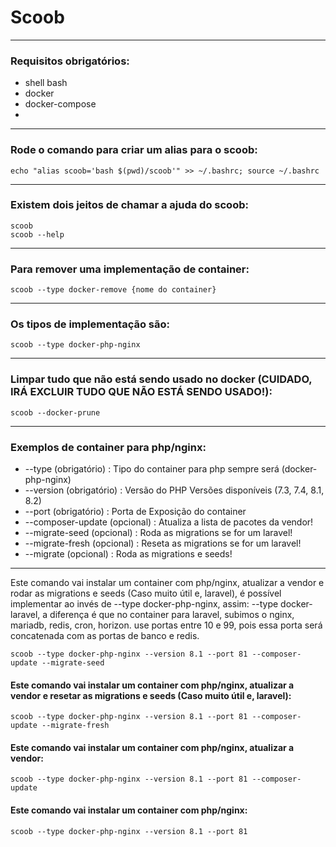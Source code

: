 # Scoob

---

### Requisitos obrigatórios:
- shell bash
- docker
- docker-compose
- 
---

### Rode o comando para criar um alias para o scoob: 
```
echo "alias scoob='bash $(pwd)/scoob'" >> ~/.bashrc; source ~/.bashrc
```
---

### Existem dois jeitos de chamar a ajuda do scoob:
```
scoob
scoob --help
```
---

### Para remover uma implementação de container:
```
scoob --type docker-remove {nome do container}
```
---

### Os tipos de implementação são:
```
scoob --type docker-php-nginx
```
---

### Limpar tudo que não está sendo usado no docker (CUIDADO, IRÁ EXCLUIR TUDO QUE NÃO ESTÁ SENDO USADO!):
```
scoob --docker-prune
```
---

### Exemplos de container para php/nginx:
- --type                (obrigatório) : Tipo do container para php sempre será (docker-php-nginx)
- --version             (obrigatório) : Versão do PHP Versões disponíveis (7.3, 7.4, 8.1, 8.2)
- --port                (obrigatório) : Porta de Exposição do container
- --composer-update        (opcional) : Atualiza a lista de pacotes da vendor!
- --migrate-seed           (opcional) : Roda as migrations se for um laravel! 
- --migrate-fresh          (opcional) : Reseta as migrations se for um laravel! 
- --migrate                (opcional) : Roda as migrations e seeds!

---

Este comando vai instalar um container com php/nginx, atualizar a vendor e rodar as migrations e seeds (Caso muito útil e, laravel),
é possível implementar ao invés de --type docker-php-nginx, assim: --type docker-laravel, a diferença é que no container para laravel,
subimos o nginx, mariadb, redis, cron, horizon. use portas entre 10 e 99, pois essa porta será concatenada com as portas de banco e redis.
```
scoob --type docker-php-nginx --version 8.1 --port 81 --composer-update --migrate-seed
```

#### Este comando vai instalar um container com php/nginx, atualizar a vendor e resetar as migrations e seeds (Caso muito útil e, laravel):
```
scoob --type docker-php-nginx --version 8.1 --port 81 --composer-update --migrate-fresh
```

#### Este comando vai instalar um container com php/nginx, atualizar a vendor:
```
scoob --type docker-php-nginx --version 8.1 --port 81 --composer-update
```

#### Este comando vai instalar um container com php/nginx:
```
scoob --type docker-php-nginx --version 8.1 --port 81
```

